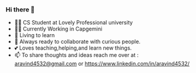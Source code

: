 ### Hi there 👋

<!--
**aravind2060/aravind2060** is a ✨ _special_ ✨ repository because its `README.md` (this file) appears on your GitHub profile.

Here are some ideas to get you started:
-->
- 🧑‍🎓 CS Student at Lovely Professional university
- 🧑‍💻 Currently Working in Capgemini
- 🌱 Living to learn
- 👯 Always ready to collaborate with curious people.
- 💕 Loves teaching,helping,and learn new things.
- 📫 To share thoughts and ideas reach me over at : aravind4532@gmail.com or https://www.linkedin.com/in/aravind4532/

